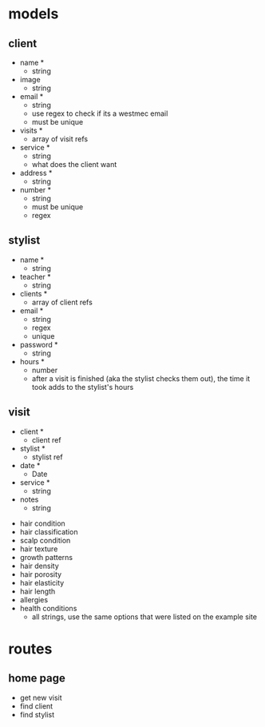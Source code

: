 # models

## client
<!-- BASIC INFORMATION -->
- name * 
    - string
- image 
    - string
- email * 
    - string
    - use regex to check if its a westmec email
    - must be unique
- visits * 
    - array of visit refs 
- service * 
    - string
    - what does the client want
- address * 
    - string
- number * 
    - string
    - must be unique
    - regex


## stylist
- name * 
    - string
- teacher *
    - string
- clients *
    - array of client refs
- email *
    - string 
    - regex
    - unique
- password *
    - string
- hours * 
    - number
    - after a visit is finished (aka the stylist checks them out), the time it took adds to the stylist's hours


## visit
<!-- BASIC INFORMATION -->
- client * 
    - client ref
- stylist * 
    - stylist ref
- date *
    - Date
- service * 
    - string
- notes 
    - string
<!-- ADVANCED INFORMATION -->
- hair condition
- hair classification
- scalp condition
- hair texture
- growth patterns
- hair density
- hair porosity
- hair elasticity
- hair length
- allergies
- health conditions
    - all strings, use the same options that were listed on the example site

# routes

## home page
- get new visit
- find client
- find stylist

